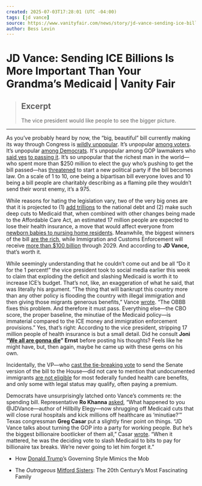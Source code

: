 ```yaml
---
created: 2025-07-03T17:28:01 (UTC -04:00)
tags: [jd vance]
source: https://www.vanityfair.com/news/story/jd-vance-sending-ice-billions-is-more-important-than-your-grandmas-medicaid
author: Bess Levin
---
```


# JD Vance: Sending ICE Billions Is More Important Than Your Grandma’s Medicaid | Vanity Fair

> ## Excerpt
> The vice president would like people to see the bigger picture.

---
As you’ve probably heard by now, the “big, beautiful” bill currently making its way through Congress is [wildly unpopular](https://www.vanityfair.com/news/story/the-white-house-is-planning-a-victory-tour-for-the-spending-bill-everyone-hates-report). It’s unpopular [among voters](https://www.forbes.com/sites/taxnotes/2025/06/30/grim-polls-for-the-gop-budget-bill/). It’s unpopular [among Democrats](https://www.nytimes.com/interactive/2025/07/01/us/senate-megabill-vote.html). It's unpopular among GOP lawmakers who [said yes](https://www.vanityfair.com/news/story/house-republicans-shocked-to-learn-bill-they-didnt-read-has-stuff-in-it-they-dont-like?srsltid=AfmBOopzqcPTLROIaPmpLV7UwS60foCKl6pdSgeObaokMoklYNQ9NZX9) [to passing it](https://www.newsweek.com/big-beautiful-bill-donald-trump-lisa-murkowski-vote-2093246). It’s so unpopular that the richest man in the world—who spent more than $250 million to elect the guy who’s pushing to get the bill passed—has [threatened](https://www.vanityfair.com/news/story/trump-suggests-hes-open-to-deporting-musk-as-musk-threatens-some-kind-of-tbd-nuclear-option) to start a new political party if the bill becomes law. On a scale of 1 to 10, one being a bipartisan bill everyone loves and 10 being a bill people are charitably describing as a flaming pile they wouldn’t send their worst enemy, it’s a 975.

While reasons for hating the legislation vary, two of the very big ones are that it is projected to (1) [add trillions](https://www.nytimes.com/live/2025/06/29/us/trump-news) to the national debt and (2) make such deep cuts to Medicaid that, when combined with other changes being made to the Affordable Care Act, an estimated 17 million people are expected to lose their health insurance, a move that would affect everyone from [newborn babies to nursing home residents](https://www.cnbc.com/2025/07/01/how-trump-bill-medicaid-cuts-will-impact-us-health-care.html). Meanwhile, the biggest winners of the bill [are the rich](https://www.cnbc.com/2025/06/30/trump-bill-helps-wealthy-hurts-low-earners-yale-report.html), while Immigration and Customs Enforcement will receive [more than $100 billion](https://www.yahoo.com/news/big-beautiful-bill-add-billions-202732784.html) through 2029. And according to **JD Vance,** that’s worth it.

While seemingly understanding that he couldn’t come out and be all “Do it for the 1 percent!” the vice president took to social media earlier this week to claim that exploding the deficit and slashing Medicaid is worth it to increase ICE’s budget. That’s not, like, an exaggeration of what he said, that was literally his argument. “The thing that will bankrupt this country more than any other policy is flooding the country with illegal immigration and then giving those migrants generous benefits,” Vance [wrote](https://x.com/JDVance/status/1939889575108686070). “The OBBB fixes this problem. And therefore it must pass. Everything else—the CBO score, the proper baseline, the minutiae of the Medicaid policy—is immaterial compared to the ICE money and immigration enforcement provisions.” Yes, that’s right: According to the vice president, stripping 17 million people of health insurance is but a small detail. Did he consult **Joni “[We all are gonna die](https://www.vanityfair.com/news/story/joni-ernst-medicaid-comments)” Ernst** before posting his thoughts? Feels like he might have, but, then again, maybe he came up with these gems on his own.

Incidentally, the VP—who [cast the tie-breaking vote](https://thehill.com/homenews/senate/5379224-senate-passes-trump-gop-megabill/) to send the Senate version of the bill to the House—did not care to mention that undocumented immigrants [are not eligible](https://www.kff.org/racial-equity-and-health-policy/fact-sheet/key-facts-on-health-coverage-of-immigrants) for most federally funded health care benefits, and only some with legal status may qualify, often paying a premium.

Democrats have unsurprisingly latched onto Vance’s comments re: the spending bill. Representative **Ro Khanna** [asked](https://x.com/RoKhanna/status/1940000474578461110), “What happened to you @JDVance—author of Hillbilly Elegy—now shrugging off Medicaid cuts that will close rural hospitals and kick millions off healthcare as ‘minutiae?’” Texas congressman **Greg Casar** put a slightly finer point on things. “JD Vance talks about turning the GOP into a party for working people. But he’s the biggest billionaire bootlicker of them all,” Casar [wrote](https://x.com/GregCasar/status/1940087131482857608). “When it mattered, he was the deciding vote to slash Medicaid to bits to pay for billionaire tax breaks. We’re never going to let him forget it.”

-   How [Donald Trump](https://www.vanityfair.com/news/story/how-donald-trumps-governing-style-mimics-the-mob)’s Governing Style Mimics the Mob
    

-   The _Outrageous_ [Mitford Sisters](https://www.vanityfair.com/hollywood/story/outrageous-mitford-sisters-guide): The 20th Century’s Most Fascinating Family
